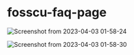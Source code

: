 # fosscu-faq-page


![Screenshot from 2023-04-03 01-58-24](https://user-images.githubusercontent.com/118369445/229377782-b9db2d1d-a3f4-4733-8175-011f4d508dcf.png)


![Screenshot from 2023-04-03 01-58-30](https://user-images.githubusercontent.com/118369445/229377811-f7516b0b-ef88-4453-b60a-e05aa55f392c.png)
